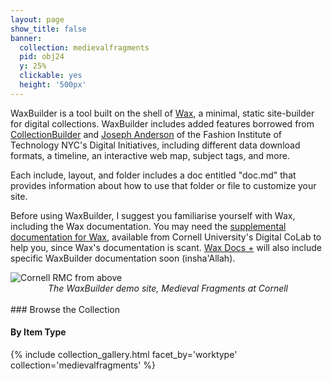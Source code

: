```yaml
---
layout: page
show_title: false
banner:
  collection: medievalfragments
  pid: obj24
  y: 25%
  clickable: yes
  height: '500px'
---
```


WaxBuilder is a tool built on the shell of [Wax](https://minicomp.github.io/wax/), a minimal, static site-builder for digital collections. WaxBuilder includes added features borrowed from [CollectionBuilder](https://collectionbuilder.github.io) and [Joseph Anderson](https://github.com/fitnycdigitalinitiatives) of the Fashion Institute of Technology NYC's Digital Initiatives, including different data download formats, a timeline, an interactive web map, subject tags, and more.

Each include, layout, and folder includes a doc entitled "doc.md" that provides information about how to use that folder or file to customize your site.

Before using WaxBuilder, I suggest you familiarise yourself with Wax, including the Wax documentation. You may need the [supplemental documentation for Wax](https://kam535.github.io/wax-documentation/), available from Cornell University's Digital CoLab to help you, since Wax's documentation is scant. [Wax Docs +](https://kam535.github.io/wax-documentation/) will also include specific WaxBuilder documentation soon (insha'Allah).

<img src="https://kam535.github.io/waxbuilder/img/medievalfragments.png" class="center" alt="Cornell RMC from above">
<div style="text-align:center">
<em>The WaxBuilder demo site, Medieval Fragments at Cornell</em>
</div>

<br> 
### Browse the Collection

#### By Item Type
{% include collection_gallery.html facet_by='worktype' collection='medievalfragments' %}
